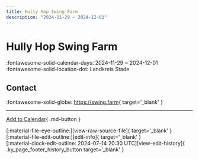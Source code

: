 ```yaml
---
title: Hully Hop Swing Farm
description: "2024-11-29 ~ 2024-12-01"
---
```


# Hully Hop Swing Farm 

:fontawesome-solid-calendar-days: 2024-11-29 ~ 2024-12-01  
:fontawesome-solid-location-dot: Landkreis Stade  

## Contact

:fontawesome-solid-globe: <https://swing.farm>{ target='_blank' }  

---

[Add to Calendar](https://swing.news/ics/en/2024/de/hully-hop-swing-farm-2024.ics){ .md-button }

<div class="ky_page_footer" markdown>
<div class="ky_page_footer_trailing" markdown="span">
[:material-file-eye-outline:][view-raw-source-file]{ target='_blank' }
[:material-file-edit-outline:][edit-info]{ target='_blank' }
</div>
<div class="ky_page_footer_leading" markdown="span">
[:material-clock-edit-outline: 2024-07-14 20:30 UTC][view-edit-history]{ .ky_page_footer_history_button target='_blank' }
</div>
</div>

[view-raw-source-file]: https://github.com/swingdance/events/blob/main/2024/de/hully-hop-swing-farm-2024.json "View Raw Source File"
[edit-info]: https://github.com/swingdance/events/issues/new?assignees=&labels=update+event&projects=&template=03-update_entity.yml&title=%5B2024%2Fde%5D%20Hully%20Hop%20Swing%20Farm&region=de&year=2024&id=hully-hop-swing-farm-2024&name=Hully%20Hop%20Swing%20Farm&org_id= "Edit Info"

[view-edit-history]: https://github.com/swingdance/events/commits/main/2024/de/hully-hop-swing-farm-2024.json "View Edit History"
